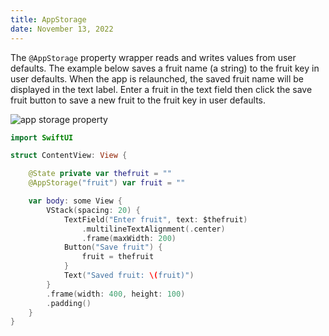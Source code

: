 ```yaml
---
title: AppStorage
date: November 13, 2022
---
```


The `@AppStorage` property wrapper reads and writes values from user defaults. The example below saves a fruit name (a string) to the fruit key in user defaults. When the app is relaunched, the saved fruit name will be displayed in the text label. Enter a fruit in the text field then click the save fruit button to save a new fruit to the fruit key in user defaults.

<p><img src="../images/appstorage.png" style="max-width:400px;" alt="app storage property"></p>

```swift
import SwiftUI

struct ContentView: View {

    @State private var thefruit = ""
    @AppStorage("fruit") var fruit = ""

    var body: some View {
        VStack(spacing: 20) {
            TextField("Enter fruit", text: $thefruit)
                .multilineTextAlignment(.center)
                .frame(maxWidth: 200)
            Button("Save fruit") {
                fruit = thefruit
            }
            Text("Saved fruit: \(fruit)")
        }
        .frame(width: 400, height: 100)
        .padding()
    }
}
```
